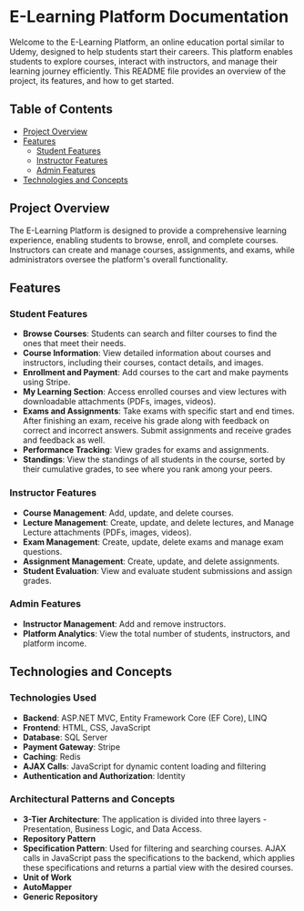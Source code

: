 # E-Learning Platform Documentation

Welcome to the E-Learning Platform, an online education portal similar to Udemy, designed to help students start their careers. This platform enables students to explore courses, interact with instructors, and manage their learning journey efficiently. This README file provides an overview of the project, its features, and how to get started.

## Table of Contents
- [Project Overview](#project-overview)
- [Features](#features)
  - [Student Features](#student-features)
  - [Instructor Features](#instructor-features)
  - [Admin Features](#admin-features)
- [Technologies and Concepts](#technologies-and-concepts)
## Project Overview
The E-Learning Platform is designed to provide a comprehensive learning experience, enabling students to browse, enroll, and complete courses. Instructors can create and manage courses, assignments, and exams, while administrators oversee the platform's overall functionality.

## Features

### Student Features
- **Browse Courses**: Students can search and filter courses to find the ones that meet their needs.
- **Course Information**: View detailed information about courses and instructors, including their courses, contact details, and images.
- **Enrollment and Payment**: Add courses to the cart and make payments using Stripe.
- **My Learning Section**: Access enrolled courses and view lectures with downloadable attachments (PDFs, images, videos).
- **Exams and Assignments**: Take exams with specific start and end times. After finishing an exam, receive his grade along with feedback on correct and incorrect answers. Submit assignments and receive grades and feedback as well.
- **Performance Tracking**: View grades for exams and assignments.
- **Standings**: View the standings of all students in the course, sorted by their cumulative grades, to see where you rank among your peers.

### Instructor Features
- **Course Management**: Add, update, and delete courses.
- **Lecture Management**: Create, update, and delete lectures, and Manage Lecture attachments (PDFs, images, videos).
- **Exam Management**: Create, update, delete exams and manage exam questions.
- **Assignment Management**: Create, update, and delete assignments.
- **Student Evaluation**: View and evaluate student submissions and assign grades.

### Admin Features
- **Instructor Management**: Add and remove instructors.
- **Platform Analytics**: View the total number of students, instructors, and platform income.

## Technologies and Concepts

### Technologies Used
- **Backend**: ASP.NET MVC, Entity Framework Core (EF Core), LINQ
- **Frontend**: HTML, CSS, JavaScript
- **Database**: SQL Server
- **Payment Gateway**: Stripe
- **Caching**: Redis
- **AJAX Calls**: JavaScript for dynamic content loading and filtering
- **Authentication and Authorization**: Identity

### Architectural Patterns and Concepts
- **3-Tier Architecture**: The application is divided into three layers - Presentation, Business Logic, and Data Access.
- **Repository Pattern**
- **Specification Pattern**: Used for filtering and searching courses. AJAX calls in JavaScript pass the specifications to the backend, which applies these specifications and returns a partial view with the desired courses.
- **Unit of Work**
- **AutoMapper**
- **Generic Repository**

